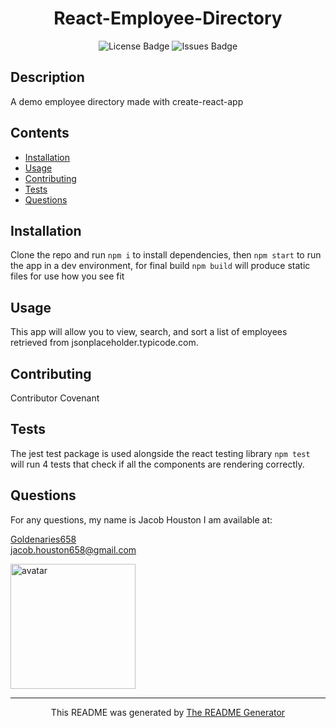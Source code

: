 <h1 align="center">React-Employee-Directory</h1>

<div align="center">
  <img src="https://img.shields.io/github/license/goldenaries658/React-Employee-Directory" alt="License Badge" />
  <img src="https://img.shields.io/github/issues/goldenaries658/React-Employee-Directory" alt="Issues Badge"/>
</div>

## Description

A demo employee directory made with create-react-app

## Contents

- [Installation](#installation)
- [Usage](#usage)
- [Contributing](#contributing)
- [Tests](#tests)
- [Questions](questions)

## Installation

Clone the repo and run `npm i` to install dependencies, then `npm start` to run the app in a dev environment, for final build `npm build` will produce static files for use how you see fit

## Usage

This app will allow you to view, search, and sort a list of employees retrieved from jsonplaceholder.typicode.com.

## Contributing

Contributor Covenant

## Tests

The jest test package is used alongside the react testing library `npm test` will run 4 tests that check if all the components are rendering correctly.

## Questions

For any questions, my name is Jacob Houston I am available at:  

[Goldenaries658](https://github.com/Goldenaries658)  
jacob.houston658@gmail.com  

<img 
  src="https://avatars2.githubusercontent.com/u/59972622?v=4" 
  alt="avatar" 
  width="200"
  height="200" 
/>


<hr />
<p align="center">
  This README was generated by
  <a href="https://github.com/Goldenaries658/README-Generator/"
    >The README Generator</a
  >
</p>

